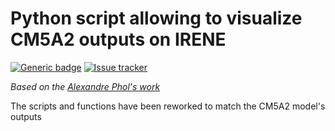 # Python script allowing to visualize CM5A2 outputs on IRENE

[![Generic badge](https://img.shields.io/badge/Documentation-up-blue)](https://paleoclim-cnrs.github.io/documentation-processing/Diag_CMA5A2/)
[![Issue tracker](https://img.shields.io/github/issues/Anthogr/Diag_CM5A2)](https://github.com/Anthogr/Diag_CM5A2/issues)

_Based on the [Alexandre Phol's work](https://github.com/alexpohl/genie_basicdiags)_

The scripts and functions have been reworked to match the CM5A2 model's outputs